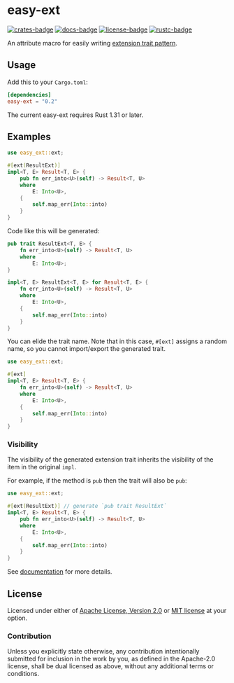 # easy-ext

[![crates-badge]][crates-url]
[![docs-badge]][docs-url]
[![license-badge]][license]
[![rustc-badge]][rustc-url]

[crates-badge]: https://img.shields.io/crates/v/easy-ext.svg
[crates-url]: https://crates.io/crates/easy-ext
[docs-badge]: https://docs.rs/easy-ext/badge.svg
[docs-url]: https://docs.rs/easy-ext
[license-badge]: https://img.shields.io/badge/license-Apache--2.0%20OR%20MIT-blue.svg
[license]: #license
[rustc-badge]: https://img.shields.io/badge/rustc-1.31+-lightgray.svg
[rustc-url]: https://blog.rust-lang.org/2018/12/06/Rust-1.31-and-rust-2018.html

An attribute macro for easily writing [extension trait pattern](https://github.com/rust-lang/rfcs/blob/master/text/0445-extension-trait-conventions.md).

## Usage

Add this to your `Cargo.toml`:

```toml
[dependencies]
easy-ext = "0.2"
```

The current easy-ext requires Rust 1.31 or later.

## Examples

```rust
use easy_ext::ext;

#[ext(ResultExt)]
impl<T, E> Result<T, E> {
    pub fn err_into<U>(self) -> Result<T, U>
    where
        E: Into<U>,
    {
        self.map_err(Into::into)
    }
}
```

Code like this will be generated:

```rust
pub trait ResultExt<T, E> {
    fn err_into<U>(self) -> Result<T, U>
    where
        E: Into<U>;
}

impl<T, E> ResultExt<T, E> for Result<T, E> {
    fn err_into<U>(self) -> Result<T, U>
    where
        E: Into<U>,
    {
        self.map_err(Into::into)
    }
}
```

You can elide the trait name. Note that in this case, `#[ext]` assigns a random name, so you cannot import/export the generated trait.

```rust
use easy_ext::ext;

#[ext]
impl<T, E> Result<T, E> {
    fn err_into<U>(self) -> Result<T, U>
    where
        E: Into<U>,
    {
        self.map_err(Into::into)
    }
}
```

### Visibility

The visibility of the generated extension trait inherits the visibility of the item in the original `impl`.

For example, if the method is `pub` then the trait will also be `pub`:

```rust
use easy_ext::ext;

#[ext(ResultExt)] // generate `pub trait ResultExt`
impl<T, E> Result<T, E> {
    pub fn err_into<U>(self) -> Result<T, U>
    where
        E: Into<U>,
    {
        self.map_err(Into::into)
    }
}
```

See [documentation][docs-url] for more details.

## License

Licensed under either of [Apache License, Version 2.0](LICENSE-APACHE) or [MIT license](LICENSE-MIT) at your option.

### Contribution

Unless you explicitly state otherwise, any contribution intentionally submitted for inclusion in the work by you, as defined in the Apache-2.0 license, shall be dual licensed as above, without any additional terms or conditions.

